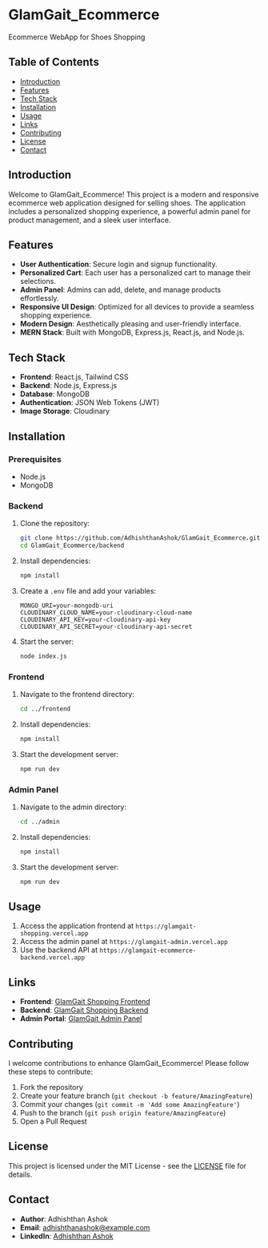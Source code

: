 # GlamGait_Ecommerce

Ecommerce WebApp for Shoes Shopping

## Table of Contents

- [Introduction](#introduction)
- [Features](#features)
- [Tech Stack](#tech-stack)
- [Installation](#installation)
- [Usage](#usage)
- [Links](#links)
- [Contributing](#contributing)
- [License](#license)
- [Contact](#contact)

## Introduction

Welcome to GlamGait_Ecommerce! This project is a modern and responsive ecommerce web application designed for selling shoes. The application includes a personalized shopping experience, a powerful admin panel for product management, and a sleek user interface.

## Features

- **User Authentication**: Secure login and signup functionality.
- **Personalized Cart**: Each user has a personalized cart to manage their selections.
- **Admin Panel**: Admins can add, delete, and manage products effortlessly.
- **Responsive UI Design**: Optimized for all devices to provide a seamless shopping experience.
- **Modern Design**: Aesthetically pleasing and user-friendly interface.
- **MERN Stack**: Built with MongoDB, Express.js, React.js, and Node.js.

## Tech Stack

- **Frontend**: React.js, Tailwind CSS
- **Backend**: Node.js, Express.js
- **Database**: MongoDB
- **Authentication**: JSON Web Tokens (JWT)
- **Image Storage**: Cloudinary

## Installation

### Prerequisites

- Node.js
- MongoDB

### Backend

1. Clone the repository:
    ```bash
    git clone https://github.com/AdhishthanAshok/GlamGait_Ecommerce.git
    cd GlamGait_Ecommerce/backend
    ```

2. Install dependencies:
    ```bash
    npm install
    ```

3. Create a `.env` file and add your variables:
    ```
    MONGO_URI=your-mongodb-uri
    CLOUDINARY_CLOUD_NAME=your-cloudinary-cloud-name
    CLOUDINARY_API_KEY=your-cloudinary-api-key
    CLOUDINARY_API_SECRET=your-cloudinary-api-secret
    ```

4. Start the server:
    ```bash
    node index.js
    ```

### Frontend

1. Navigate to the frontend directory:
    ```bash
    cd ../frontend
    ```

2. Install dependencies:
    ```bash
    npm install
    ```

3. Start the development server:
    ```bash
    npm run dev
    ```

### Admin Panel

1. Navigate to the admin directory:
    ```bash
    cd ../admin
    ```

2. Install dependencies:
    ```bash
    npm install
    ```

3. Start the development server:
    ```bash
    npm run dev
    ```

## Usage

1. Access the application frontend at `https://glamgait-shopping.vercel.app`
2. Access the admin panel at `https://glamgait-admin.vercel.app`
3. Use the backend API at `https://glamgait-ecommerce-backend.vercel.app`

## Links

- **Frontend**: [GlamGait Shopping Frontend](https://glamgait-shopping.vercel.app)
- **Backend**: [GlamGait Shopping Backend](https://glamgait-ecommerce-backend.vercel.app)
- **Admin Portal**: [GlamGait Admin Panel](https://glamgait-admin.vercel.app/)

## Contributing

I welcome contributions to enhance GlamGait_Ecommerce! Please follow these steps to contribute:

1. Fork the repository
2. Create your feature branch (`git checkout -b feature/AmazingFeature`)
3. Commit your changes (`git commit -m 'Add some AmazingFeature'`)
4. Push to the branch (`git push origin feature/AmazingFeature`)
5. Open a Pull Request

## License

This project is licensed under the MIT License - see the [LICENSE](LICENSE) file for details.

## Contact

- **Author**: Adhishthan Ashok
- **Email**: [adhishthanashok@example.com](mailto:adhishthanashok@example.com)
- **LinkedIn**: [Adhishthan Ashok](https://www.linkedin.com/in/adhishthanashok/)
